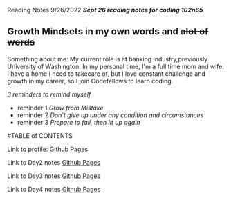 Reading Notes 9/26/2022
***Sept 26 reading notes for coding 102n65***

## Growth Mindsets in my own words and ~~alot of words~~

Something about me: My current role is at banking industry,previously University of Washington. In my personal time, I'm a full time mom and wife. I have a home I need to takecare of, but I love constant challenge and growth in my career, so I join Codefellows to learn coding. 

_3 reminders to remind myself_
- reminder 1 _Grow from Mistake_
- reminder 2 _Don't give up under any condition and circumstances_
- reminder 3 _Prepare to fail, then lit up again_

#TABLE of CONTENTS

Link to profile: [Github Pages](https://github.com/yan20000)

Link to Day2 notes [Github Pages](https://yan20000.github.io/reading-note/class2)

Link to Day3 notes [Github Pages](https://yan20000.github.io/reading-note/class3)

Link to Day4 notes [Github Pages](https://yan20000.github.io/reading-note/class4)